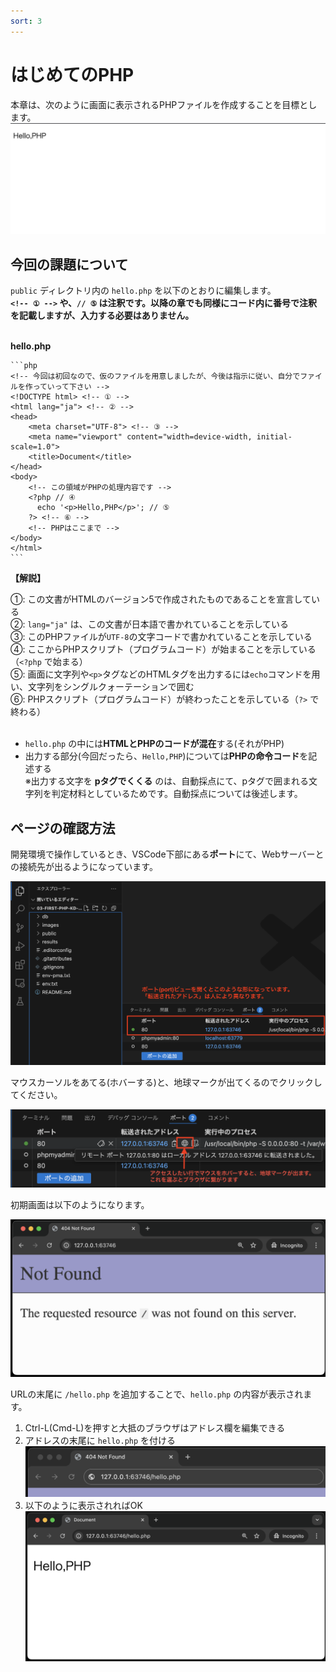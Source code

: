 ```yaml
---
sort: 3
---
```

# はじめてのPHP

本章は、次のように画面に表示されるPHPファイルを作成することを目標とします。<br>
![](./images/%E3%82%B9%E3%82%AF%E3%83%AA%E3%83%BC%E3%83%B3%E3%82%B7%E3%83%A7%E3%83%83%E3%83%88%202023-04-21%209.20.28.png)<br>

## 今回の課題について

`public` ディレクトリ内の `hello.php` を以下のとおりに編集します。<br>
**`<!-- ① -->` や、`// ⑤` は注釈です。以降の章でも同様にコード内に番号で注釈を記載しますが、入力する必要はありません。**<br><br>

**hello.php**

    ```php
    <!-- 今回は初回なので、仮のファイルを用意しましたが、今後は指示に従い、自分でファイルを作っていって下さい -->
    <!DOCTYPE html> <!-- ① -->
    <html lang="ja"> <!-- ② -->
    <head>
        <meta charset="UTF-8"> <!-- ③ -->
        <meta name="viewport" content="width=device-width, initial-scale=1.0">
        <title>Document</title>
    </head>
    <body>
        <!-- この領域がPHPの処理内容です -->
        <?php // ④
          echo '<p>Hello,PHP</p>'; // ⑤
        ?> <!-- ⑥ -->
        <!-- PHPはここまで -->
    </body>
    </html>
    ```

**【解説】**<br>

①: この文書がHTMLのバージョン5で作成されたものであることを宣言している<br>
②: `lang="ja"` は、この文書が日本語で書かれていることを示している<br>
③: このPHPファイルが`UTF-8`の文字コードで書かれていることを示している<br>
④: ここからPHPスクリプト（プログラムコード）が始まることを示している（`<?php` で始まる）<br>
⑤: 画面に文字列や`<p>`タグなどのHTMLタグを出力するには`echo`コマンドを用い、文字列をシングルクォーテーションで囲む<br>
⑥: PHPスクリプト（プログラムコード）が終わったことを示している（`?>` で終わる）<br><br>

- `hello.php` の中には**HTMLとPHPのコードが混在**する(それがPHP)
- 出力する部分(今回だったら、`Hello,PHP`)については**PHPの命令コード**を記述する<br>
  ※出力する文字を **pタグでくくる** のは、自動採点にて、pタグで囲まれる文字列を判定材料としているためです。自動採点については後述します。

## ページの確認方法

開発環境で操作しているとき、VSCode下部にある**ポート**にて、Webサーバーとの接続先が出るようになっています。

![](./images/port-view.png)

マウスカーソルをあてる(ホバーする)と、地球マークが出てくるのでクリックしてください。

![](./images/port-view-hover.png)

初期画面は以下のようになります。

![](./images/view-using-browser.png)

URLの末尾に `/hello.php` を追加することで、`hello.php` の内容が表示されます。

1. Ctrl-L(Cmd-L)を押すと大抵のブラウザはアドレス欄を編集できる
2. アドレスの末尾に `hello.php` を付ける<br>
  ![](./images/add-hello.png)
3. 以下のように表示されればOK<br>
   ![](./images/hello-php.png)
